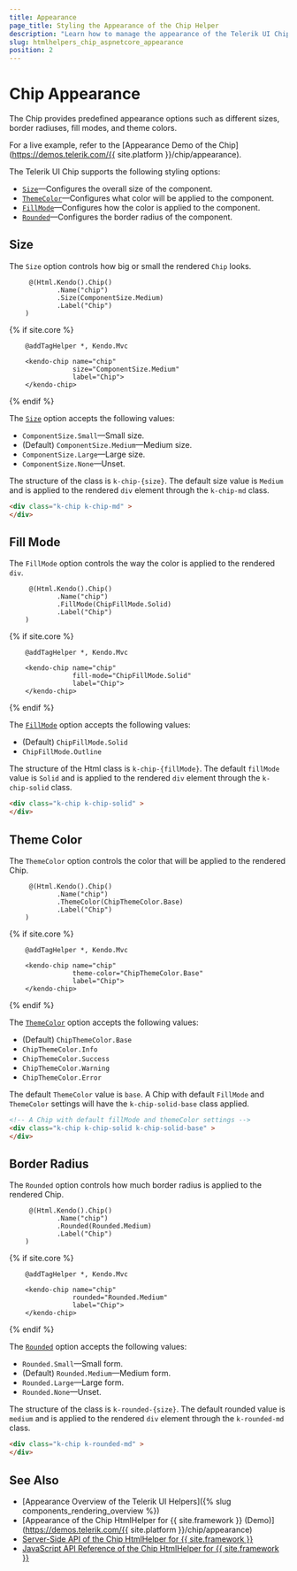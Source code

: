 ```yaml
---
title: Appearance
page_title: Styling the Appearance of the Chip Helper
description: "Learn how to manage the appearance of the Telerik UI Chip component for {{ site.framework }} and apply its various styling options."
slug: htmlhelpers_chip_aspnetcore_appearance
position: 2
---
```


# Chip Appearance

The Chip provides predefined appearance options such as different sizes, border radiuses, fill modes, and theme colors.

For a live example, refer to the [Appearance Demo of the Chip](https://demos.telerik.com/{{ site.platform }}/chip/appearance).

The Telerik UI Chip supports the following styling options:

- [`Size`](#size)—Configures the overall size of the component.
- [`ThemeColor`](#theme-color)—Configures what color will be applied to the component.
- [`FillMode`](#fill-mode)—Configures how the color is applied to the component.
- [`Rounded`](#border-radius)—Configures the border radius of the component.

## Size

The `Size` option controls how big or small the rendered `Chip` looks.

```HtmlHelper
     @(Html.Kendo().Chip()
            .Name("chip")
            .Size(ComponentSize.Medium)
            .Label("Chip")
    )
```
{% if site.core %}
```TagHelper
    @addTagHelper *, Kendo.Mvc

    <kendo-chip name="chip"
                size="ComponentSize.Medium"
                label="Chip">
    </kendo-chip>
```
{% endif %}

The [`Size`](/api/Kendo.Mvc.UI.Fluent/ChipBuilder#sizekendomvcuicomponentsize) option accepts the following values:

- `ComponentSize.Small`—Small size.
- (Default) `ComponentSize.Medium`—Medium size.
- `ComponentSize.Large`—Large size.
- `ComponentSize.None`—Unset.

The structure of the class is `k-chip-{size}`. The default size value is `Medium` and is applied to the rendered `div` element through the `k-chip-md` class.

```html
<div class="k-chip k-chip-md" >
</div>
```

## Fill Mode

The `FillMode` option controls the way the color is applied to the rendered `div`.

```HtmlHelper
     @(Html.Kendo().Chip()
            .Name("chip")
            .FillMode(ChipFillMode.Solid)
            .Label("Chip")
    )
```
{% if site.core %}
```TagHelper
    @addTagHelper *, Kendo.Mvc

    <kendo-chip name="chip"
                fill-mode="ChipFillMode.Solid"
                label="Chip">
    </kendo-chip>
```
{% endif %}

The [`FillMode`](/api/Kendo.Mvc.UI.Fluent/ChipBuilder#fillmodekendomvcuichipfillmode) option accepts the following values:

- (Default) `ChipFillMode.Solid`
- `ChipFillMode.Outline`

The structure of the Html class is `k-chip-{fillMode}`. The default `fillMode` value is `Solid` and is applied to the rendered `div` element through the `k-chip-solid` class.

```html
<div class="k-chip k-chip-solid" >
</div>
```

## Theme Color

The `ThemeColor` option controls the color that will be applied to the rendered Chip.

```HtmlHelper
     @(Html.Kendo().Chip()
            .Name("chip")
            .ThemeColor(ChipThemeColor.Base)
            .Label("Chip")
    )
```
{% if site.core %}
```TagHelper
    @addTagHelper *, Kendo.Mvc

    <kendo-chip name="chip"
                theme-color="ChipThemeColor.Base"
                label="Chip">
    </kendo-chip>
```
{% endif %}

The [`ThemeColor`](/api/Kendo.Mvc.UI.Fluent/ChipBuilder#themecolorkendomvcuithemecolor) option accepts the following values:

- (Default) `ChipThemeColor.Base`
- `ChipThemeColor.Info`
- `ChipThemeColor.Success`
- `ChipThemeColor.Warning`
- `ChipThemeColor.Error`

The default `ThemeColor` value is `base`. A Chip with default `FillMode` and `ThemeColor` settings will have the `k-chip-solid-base` class applied.

```html
<!-- A Chip with default fillMode and themeColor settings -->
<div class="k-chip k-chip-solid k-chip-solid-base" >
</div>
```

## Border Radius

The `Rounded` option controls how much border radius is applied to the rendered Chip.

```HtmlHelper
     @(Html.Kendo().Chip()
            .Name("chip")
            .Rounded(Rounded.Medium)
            .Label("Chip")
    )
```
{% if site.core %}
```TagHelper
    @addTagHelper *, Kendo.Mvc

    <kendo-chip name="chip"
                rounded="Rounded.Medium"
                label="Chip">
    </kendo-chip>
```
{% endif %}

The [`Rounded`](/api/Kendo.Mvc.UI.Fluent/ChipBuilder#roundedkendomvcuirounded) option accepts the following values:

- `Rounded.Small`—Small form.
- (Default) `Rounded.Medium`—Medium form.
- `Rounded.Large`—Large form.
- `Rounded.None`—Unset.

The structure of the class is `k-rounded-{size}`. The default rounded value is `medium` and is applied to the rendered `div` element through the `k-rounded-md` class.

```html
<div class="k-chip k-rounded-md" >
</div>
```

## See Also

* [Appearance Overview of the Telerik UI Helpers]({% slug components_rendering_overview %})
* [Appearance of the Chip HtmlHelper for {{ site.framework }} (Demo)](https://demos.telerik.com/{{ site.platform }}/chip/appearance)
* [Server-Side API of the Chip HtmlHelper for {{ site.framework }}](/api/chip)
* [JavaScript API Reference of the Chip HtmlHelper for {{ site.framework }}](https://docs.telerik.com/kendo-ui/api/javascript/ui/chip)
